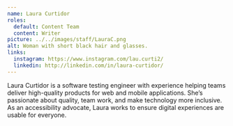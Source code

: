 ```yaml
---
name: Laura Curtidor
roles:
  default: Content Team
  content: Writer
picture: ../../images/staff/LauraC.png
alt: Woman with short black hair and glasses.
links:
  instagram: https://www.instagram.com/lau.curti2/
  linkedin: http://linkedin.com/in/laura-curtidor/
---
```


Laura Curtidor is a software testing engineer with experience helping teams deliver high-quality products for web and mobile applications. She’s passionate about quality, team work, and make technology more inclusive. As an accessibility advocate, Laura works to ensure digital experiences are usable for everyone.
